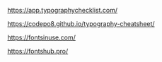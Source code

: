 https://app.typographychecklist.com/

https://codepo8.github.io/typography-cheatsheet/

https://fontsinuse.com/

https://fontshub.pro/